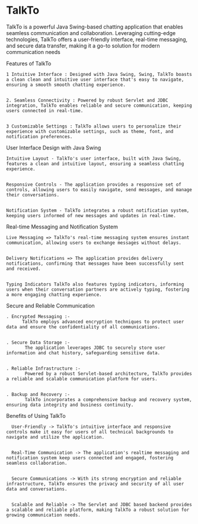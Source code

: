 # TalkTo
 TalkTo is a powerful Java Swing-based chatting application that enables seamless  communication and collaboration. Leveraging cutting-edge technologies, TalkTo  offers a user-friendly interface, real-time messaging, and secure data transfer,  making it a go-to solution for modern communication needs




Features of TalkTo


    1 Intuitive Interface : Designed with Java Swing, Swing, TalkTo boasts a clean clean and intuitive user interface that's easy to navigate, ensuring a smooth smooth chatting experience.
  
  
    2. Seamless Connectivity : Powered by robust Servlet and JDBC integration, TalkTo enables reliable and secure communication, keeping users connected in real-time.

  
    3 Customizable Settings : TalkTo allows users to personalize their experience with customizable settings, such as theme, font, and notification preferences.




User Interface Design with Java Swing


    Intuitive Layout - TalkTo's user interface, built with Java Swing, features a clean and intuitive layout, ensuring a seamless chatting experience.
  
  
    Responsive Controls - The application provides a responsive set of controls, allowing users to easily navigate, send messages, and manage their conversations.
  
  
    Notification System - TalkTo integrates a robust notification system, keeping users informed of new messages and updates in real-time.




Real-time Messaging and Notification System


    Live Messaging => TalkTo's real-time messaging system ensures instant communication, allowing users to exchange messages without delays.
  
  
    Delivery Notifications => The application provides delivery notifications, confirming that messages have been successfully sent and received.
  
  
    Typing Indicators TalkTo also features typing indicators, informing users when their conversation partners are actively typing, fostering a more engaging chatting experience.




Secure and Reliable Communication


    . Encrypted Messaging :-
          TalkTo employs advanced encryption techniques to protect user data and ensure the confidentiality of all communications.
        

    . Secure Data Storage :-
           The application leverages JDBC to securely store user information and chat history, safeguarding sensitive data.


    . Reliable Infrastructure :-
           Powered by a robust Servlet-based architecture, TalkTo provides a reliable and scalable communication platform for users.
         

    . Backup and Recovery :-
           TalkTo incorporates a comprehensive backup and recovery system, ensuring data integrity and business continuity.



     
Benefits of Using TalkTo


      User-Friendly -> TalkTo's intuitive interface and responsive controls make it easy for users of all technical backgrounds to navigate and utilize the application.


      Real-Time Communication -> The application's realtime messaging and notification system keep users connected and engaged, fostering seamless collaboration.


      Secure Communications -> With its strong encryption and reliable infrastructure, TalkTo ensures the privacy and security of all user data and conversations.


      Scalable and Reliable -> The Servlet and JDBC based backend provides a scalable and reliable platform, making TalkTo a robust solution for growing communication needs.
